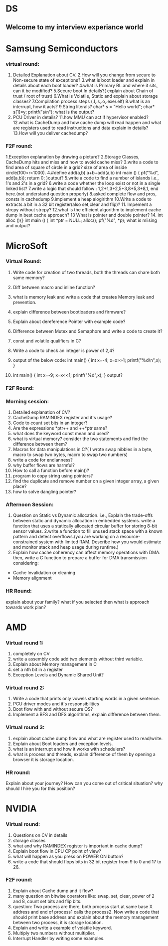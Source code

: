 # DS
## Welcome to my interview experiance world
# Samsung Semiconductors

### virtual round:

1. Detailed Explanation about CV.
2.How will you change from secure to Non-secure state of exceptions?
3.what is boot loader and explain in details about each boot loader?
4.what is Primary BL and where it sits, can it be modified?
5.Secure boot In details?( explain about Chain of trust / root of trust)
6.What is Volatile, Static and explain about storage classes?
7.Compilation process steps (.I,.s,.o,.exe/.elf)
8.what is an interrupt, how it acts?
9.String literals?
char* s = "Hello world";
char* s[1]=y;
printf("s\n"); what is the output?
10. PCU Driver in details?
11.how MMU can act if hypervisor enabled?
12.what is CacheDump and how cache dump will read happen and what are registers used to read instructions and data explain in details?
13.How will you deliver cachedump?

### F2F round:

1.Exception explanation by drawing a picture?
2.Storage Classes, CacheDump hits and miss and how to avoid cache miss?
3.write a code to find area of square of circle in a grid? size of area of inside circle(100<r<1000).
4.#define add(a,b) a+b+add(a,b)
int main ()
{
pf("%d", add(a,b));
return 0;
}output?
5.write a code to find a number of islands i.e., 1's and 2's in a grid?
6.write a code whether the loop exist or not in a single linked list?
7.write a logic that should follow : 1,2+1,3+2,5+3,8+5,3+8,1, end here.(not understand question properly) 
8.asked complete flow and pros, consts in cachedump
9.implement a heap alogirithm
10.Write a code to extracts a bit in a 32 bit register(also set,clear and flip)?
11. Impement a strcpy without strcpy?
12.what is the efficient algorithm to implement cache dump in best cache approach?
13 What is pointer and double pointer?
14. int alloc (){}
int main () {
int *ptr = NULL;
alloc();
pf("%d", *p);
what is miising and output?

# MicroSoft

### Virtual Round:

1. Write code for creation of two threads, both the threads can share both same memory?
2. Diff between macro and inline function?
3. what is memory leak and write a code that creates Memory leak and prevention.
4. explain difference between bootloaders and firmware?
5. Explain about dereference Pointer with example code?
6. Difference between Mutex and Semaphore and write a code to create it?
7. const and volatile qualifiers in C?
8. Write a code to check an integer is power of 2,4?
9. output of the below code:
int main()
{ 
int x=-4;
x=x>>1;
printf("%d\n",x);
}

10. int main()
{
int x=-9;
x=x<<1;
printf("%d",x);
}
output?

### F2F Round:
### Morning session:

1. Detailed explanation of CV?
2. CacheDump RAMINDEX register and it's usage?
3. Code to count set bits in an integer?
4. Are the expressions *ptr++ and ++*ptr same?
5. what does the keyword const mean and used?
6. what is virtual memory? consider the two statements and find the difference between them?
7. Macros for data manipulations in C?( I wrote swap nibbles in a byte, macro to swap two bytes, macro to swap two numbers)
8. write a code for endianness?
9. why buffer flows are harmful?
10. How to call a function before main()?
11. program to copy string using pointers?
12. find the duplicate and remove number on a given integer array, a given place?
13. how to solve dangling pointer?

### Afternoon Session:

1. Question on Static vs Dynamic allocation. i.e., Explain the trade-offs between static and dynamic allocation in embedded systems. write a function that uses a statically allocated circular buffer for storing 8-bit sensor values.
2.write a function to fill unused stack space with a known pattern and detect overflows.(you are working on a resource-constrained system with limited RAM. Describe how you would estimate and monitor stack and heap usage during runtime.)
3. Explain how cache coherency can affect memory operations with DMA. then, write a C function to prepare a buffer for DMA transmission considering:
* Cache Invalidation or cleaning
* Memory alignment

### HR Round:
explain about your family?
what if you selected then what is approach towards work plan?

# AMD

### Virtual round 1:

1. completely on CV
2. write a assembly code add two elements without third variable.
3. Explain about Memory management in C
4. set a nth bit in a register
5. Exception Levels and Dynamic Shared Unit?

### Virtual round 2:

1. Write a code that prints only vowels starting words in a given sentence.
2. PCU driver modes and it's responsibilities
3. Boot flow with and without secure OS?
4. Implement a BFS and DFS algorithms, explain difference between them.

### Virtual round 3:

1. explain about cache dump flow and what are register used to read/write.
2. Explain about Boot loaders and exception levels.
3. what is an interrupt and how it works with schedulers?
4. what is process and threads, explain difference of them by opening a browser it is storage location.

### HR round:
Explain about your journey?
How can you come out of critical situation?
why should I hire you for this position?

# NVIDIA

### Virtual round:

1. Questions on CV in details
2. storage classes
3. what and why RAMINDEX register is important in cache dump?
4. Explain boot flow in CPU CP point of view?
5. what will happen as you press on POWER ON button?
6. write a code that should flops bits in 32 bit register from 9 to 0 and 17 to 26.

### F2F round:

1. Explain about Cache dump and it flow?
2. many question on bitwise operators like: swap, set, clear, power of 2 and 8, count set bits and flip bits.
3. question: Two process are there, both process start at same base X address and end of process1 calls the process2. Now write a code 
that should print base address and explain about the memory management between two process, it is storage location.
4. Explain and write a example of volatile keyword.
5. Multiply two numbers without multiplier.
6. Interrupt Handler by writing some examples.

